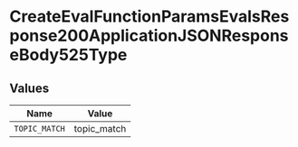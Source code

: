 # CreateEvalFunctionParamsEvalsResponse200ApplicationJSONResponseBody525Type


## Values

| Name          | Value         |
| ------------- | ------------- |
| `TOPIC_MATCH` | topic_match   |